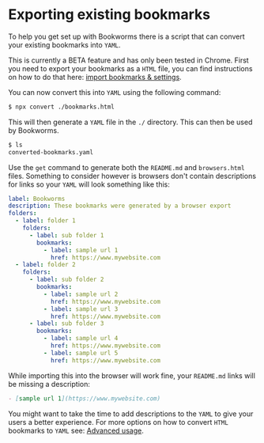 # Exporting existing bookmarks

To help you get set up with Bookworms there is a script that can convert your existing bookmarks into `YAML`.

This is currently a BETA feature and has only been tested in Chrome. First you need to export your bookmarks as a `HTML` file, you can find instructions on how to do that here: [import bookmarks & settings](https://support.google.com/chrome/answer/96816?hl=en-GB).

You can now convert this into `YAML` using the following command:

```BASH
$ npx convert ./bookmarks.html
```

This will then generate a `YAML` file in the `./` directory. This can then be used by Bookworms.

```BASH
$ ls
converted-bookmarks.yaml
```

Use the `get` command to generate both the `README.md` and `browsers.html` files. Something to consider however is browsers don't contain descriptions for links so your `YAML` will look something like this:

```YAML
label: Bookworms
description: These bookmarks were generated by a browser export
folders:
  - label: folder 1
    folders:
      - label: sub folder 1
        bookmarks:
          - label: sample url 1
            href: https://www.mywebsite.com
  - label: folder 2
    folders:
      - label: sub folder 2
        bookmarks:
          - label: sample url 2
            href: https://www.mywebsite.com
          - label: sample url 3
            href: https://www.mywebsite.com
      - label: sub folder 3
        bookmarks:
          - label: sample url 4
            href: https://www.mywebsite.com
          - label: sample url 5
            href: https://www.mywebsite.com
```

While importing this into the browser will work fine, your `README.md` links will be missing a description:

```markdown
- [sample url 1](https://www.mywebsite.com)
```

You might want to take the time to add descriptions to the `YAML` to give your users a better experience. For more options on how to convert `HTML` bookmarks to `YAML` see: [Advanced usage](./ADVANCED-USAGE.md).
